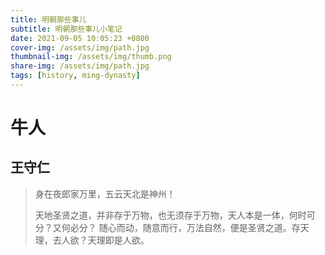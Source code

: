 ```yaml
---
title: 明朝那些事儿
subtitle: 明朝那些事儿小笔记
date: 2021-09-05 10:05:23 +0800
cover-img: /assets/img/path.jpg
thumbnail-img: /assets/img/thumb.png
share-img: /assets/img/path.jpg
tags: [history, ming-dynasty]
---
```


# 牛人
## 王守仁
> 身在夜郎家万里，五云天北是神州！
> 
> 天地圣贤之道，并非存于万物，也无须存于万物，天人本是一体，何时可分？又何必分？
> 随心而动，随意而行，万法自然，便是圣贤之道。存天理，去人欲？天理即是人欲。